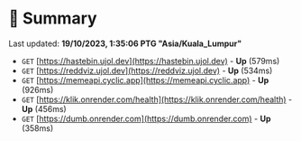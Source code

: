 # 📖 Summary
Last updated: **19/10/2023, 1:35:06 PTG "Asia/Kuala_Lumpur"**

- `GET` [https://hastebin.ujol.dev](https://hastebin.ujol.dev) - **Up** (579ms)
- `GET` [https://reddviz.ujol.dev](https://reddviz.ujol.dev) - **Up** (534ms)
- `GET` [https://memeapi.cyclic.app](https://memeapi.cyclic.app) - **Up** (926ms)
- `GET` [https://klik.onrender.com/health](https://klik.onrender.com/health) - **Up** (456ms)
- `GET` [https://dumb.onrender.com](https://dumb.onrender.com) - **Up** (358ms)

